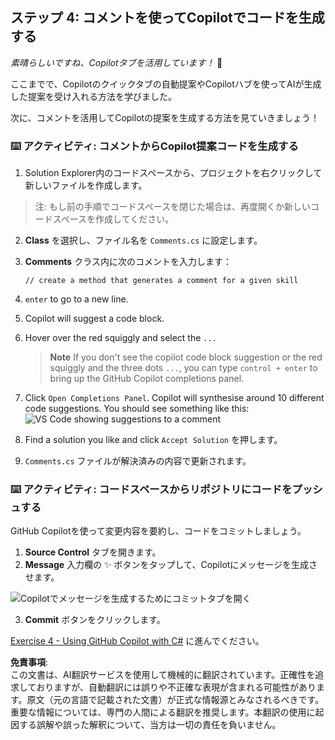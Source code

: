 ## ステップ 4: コメントを使ってCopilotでコードを生成する

_素晴らしいですね、Copilotタブを活用しています！_ 🎉

ここまでで、Copilotのクイックタブの自動提案やCopilotハブを使ってAIが生成した提案を受け入れる方法を学びました。

次に、コメントを活用してCopilotの提案を生成する方法を見ていきましょう！

### ⌨️ アクティビティ: コメントからCopilot提案コードを生成する

1. Solution Explorer内のコードスペースから、プロジェクトを右クリックして新しいファイルを作成します。

> 注: もし前の手順でコードスペースを閉じた場合は、再度開くか新しいコードスペースを作成してください。

2. **Class** を選択し、ファイル名を `Comments.cs` に設定します。
3. **Comments** クラス内に次のコメントを入力します：
   ```
   // create a method that generates a comment for a given skill
   ```
4. `enter` to go to a new line.
5. Copilot will suggest a code block.
6. Hover over the red squiggly and select the `...`

   > **Note**
   > If you don't see the copilot code block suggestion or the red squiggly and the three dots `...`, you can type `control + enter` to bring up the GitHub Copilot completions panel.

7. Click `Open Completions Panel`. Copilot will synthesise around 10 different code suggestions. You should see something like this:
   ![VS Code showing suggestions to a comment](../../../../03-Introduction-to-GitHub-Copilot/steps/img/4-copilot-comment-0.png)
8. Find a solution you like and click `Accept Solution` を押します。
9. `Comments.cs` ファイルが解決済みの内容で更新されます。

### ⌨️ アクティビティ: コードスペースからリポジトリにコードをプッシュする

GitHub Copilotを使って変更内容を要約し、コードをコミットしましょう。

1. **Source Control** タブを開きます。
2. **Message** 入力欄の ✨ ボタンをタップして、Copilotにメッセージを生成させます。

![Copilotでメッセージを生成するためにコミットタブを開く](../../../../03-Introduction-to-GitHub-Copilot/steps/img/2-skills-commit.png)

3. **Commit** ボタンをクリックします。

[Exercise 4 - Using GitHub Copilot with C#](../../04-Using-GitHub-Copilot-with-CSharp/README.md) に進んでください。

**免責事項**:  
この文書は、AI翻訳サービスを使用して機械的に翻訳されています。正確性を追求しておりますが、自動翻訳には誤りや不正確な表現が含まれる可能性があります。原文（元の言語で記載された文書）が正式な情報源とみなされるべきです。重要な情報については、専門の人間による翻訳を推奨します。本翻訳の使用に起因する誤解や誤った解釈について、当方は一切の責任を負いません。
